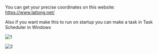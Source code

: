 You can get your precise coordinates on this website: https://www.latlong.net/

Also if you want make this to run on startup you can make a task in Task Scheduler in Windows

![1](https://github.com/user-attachments/assets/6d5bf5cf-7db8-49fe-9679-0ef30b385437)

![2](https://github.com/user-attachments/assets/1d1e1b49-c520-42ac-9c49-fa1122d5e9d6)
